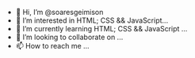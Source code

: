 - 👋 Hi, I’m @soaresgeimison
- 👀 I’m interested in HTML; CSS && JavaScript...
- 🌱 I’m currently learning HTML; CSS && JavaScript ...
- 💞️ I’m looking to collaborate on ...
- 📫 How to reach me ...

<!---
soaresgeimison/soaresgeimison is a ✨ special ✨ repository because its `README.md` (this file) appears on your GitHub profile.
You can click the Preview link to take a look at your changes.
--->
